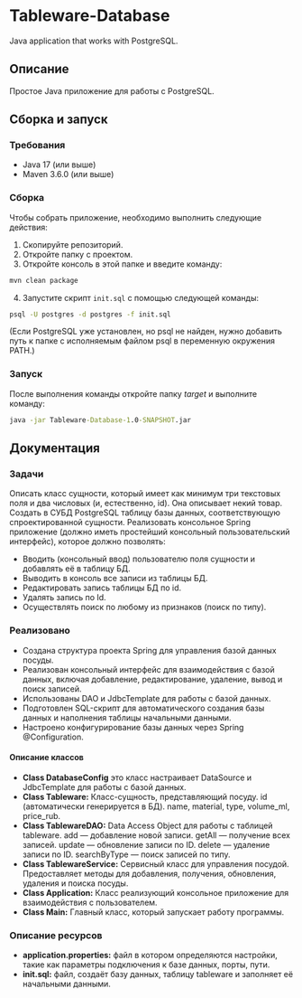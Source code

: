 # Tableware-Database
Java application that works with PostgreSQL.

## Описание
Простое Java приложение для работы с PostgreSQL.

## Сборка и запуск
### Требования
- Java 17 (или выше)
- Maven 3.6.0 (или выше)

### Сборка
Чтобы собрать приложение, необходимо выполнить следующие действия:
1. Скопируйте репозиторий.
2. Откройте папку с проектом.
3. Откройте консоль в этой папке и введите команду:
```cmd
mvn clean package
```
4. Запустите скрипт ```init.sql``` с помощью следующей команды:
```cmd
psql -U postgres -d postgres -f init.sql
```
(Если PostgreSQL уже установлен, но psql не найден, нужно добавить путь к папке с исполняемым файлом psql в переменную окружения PATH.)

### Запуск
После выполнения команды откройте папку *target* и выполните команду:
```cmd
java -jar Tableware-Database-1.0-SNAPSHOT.jar
```
## Документация

### Задачи
Описать класс сущности, который имеет как минимум три текстовых поля и два числовых (и, естественно, id). 
Она описывает некий товар.
Создать в СУБД PostgreSQL таблицу базы данных, соответствующую спроектированной сущности.
Реализовать консольное Spring приложение (должно иметь простейший консольный пользовательский интерфейс), которое должно позволять:
- Вводить (консольный ввод) пользователю поля сущности и добавлять её в таблицу БД.
- Выводить в консоль все записи из таблицы БД.
- Редактировать запись таблицы БД по id.
- Удалять запись по Id.
- Осуществлять поиск по любому из признаков (поиск по типу). 

### Реализовано
- Создана структура проекта Spring для управления базой данных посуды.
- Реализован консольный интерфейс для взаимодействия с базой данных, включая добавление, редактирование, удаление, вывод и поиск записей.
- Использованы DAO и JdbcTemplate для работы с базой данных.
- Подготовлен SQL-скрипт для автоматического создания базы данных и наполнения таблицы начальными данными.
- Настроено конфигурирование базы данных через Spring @Configuration.

#### Описание классов
- **Class DatabaseConfig** это класс настраивает DataSource и JdbcTemplate для работы с базой данных.
- **Class Tableware:** Класс-сущность, представляющий посуду. 
id (автоматически генерируется в БД). name, material, type, volume_ml, price_rub.
- **Class TablewareDAO:** Data Access Object для работы с таблицей tableware. 
add — добавление новой записи.
getAll — получение всех записей.
update — обновление записи по ID.
delete — удаление записи по ID.
searchByType — поиск записей по типу.
- **Class TablewareService:** Сервисный класс для управления посудой. Предоставляет методы для добавления, получения, обновления, удаления и поиска посуды.
- **Class Application:** Класс реализующий консольное приложение для взаимодействия с пользователем.
- **Class Main:** Главный класс, который запускает работу программы.

### Описание ресурсов
- **application.properties:** файл в котором определяются настройки, такие как параметры подключения к базе данных, порты, пути.
- **init.sql:** файл, создаёт базу данных, таблицу tableware и заполняет её начальными данными.
